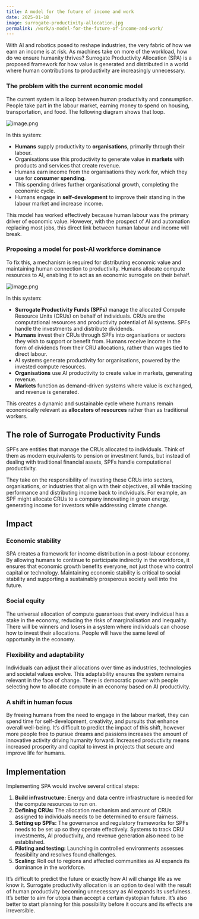 ```yaml
---
title: A model for the future of income and work
date: 2025-01-18
image: surrogate-productivity-allocation.jpg
permalink: /work/a-model-for-the-future-of-income-and-work/
---
```


With AI and robotics posed to reshape industries, the very fabric of how we earn an income is at risk. As machines take on more of the workload, how do we ensure humanity thrives? Surrogate Productivity Allocation (SPA) is a proposed framework for how value is generated and distributed in a world where human contributions to productivity are increasingly unnecessary.

### The problem with the current economic model

The current system is a loop between human productivity and consumption. People take part in the labour market, earning money to spend on housing, transportation, and food. The following diagram shows that loop.

![image.png](/assets/images/posts/spa-existing-income-model.png)

In this system:

- **Humans** supply productivity to **organisations**, primarily through their labour.
- Organisations use this productivity to generate value in **markets** with products and services that create revenue.
- Humans earn income from the organisations they work for, which they use for **consumer spending**.
- This spending drives further organisational growth, completing the economic cycle.
- Humans engage in **self-development** to improve their standing in the labour market and increase income.

This model has worked effectively because human labour was the primary driver of economic value. However, with the prospect of AI and automation replacing most jobs, this direct link between human labour and income will break.

### Proposing a model for post-AI workforce dominance

To fix this, a mechanism is required for distributing economic value and maintaining human connection to productivity. Humans allocate compute resources to AI, enabling it to act as an economic surrogate on their behalf. 

![image.png](/assets/images/posts/spa-proposed-income-model.png)

In this system:

- **Surrogate Productivity Funds (SPFs)** manage the allocated Compute Resource Units (CRUs) on behalf of individuals. CRUs are the computational resources and productivity potential of AI systems. SPFs handle the investments and distribute dividends.
- **Humans** invest their CRUs through SPFs into organisations or sectors they wish to support or benefit from. Humans receive income in the form of dividends from their CRU allocations, rather than wages tied to direct labour.
- AI systems generate productivity for organisations, powered by the invested compute resources.
- **Organisations** use AI productivity to create value in markets, generating revenue.
- **Markets** function as demand-driven systems where value is exchanged, and revenue is generated.

This creates a dynamic and sustainable cycle where humans remain economically relevant as **allocators of resources** rather than as traditional workers.

## The role of Surrogate Productivity Funds

SPFs are entities that manage the CRUs allocated to individuals. Think of them as modern equivalents to pension or investment funds, but instead of dealing with traditional financial assets, SPFs handle computational productivity.

They take on the responsibility of investing these CRUs into sectors, organisations, or industries that align with their objectives, all while tracking performance and distributing income back to individuals. For example, an SPF might allocate CRUs to a company innovating in green energy, generating income for investors while addressing climate change.

## Impact

### Economic stability

SPA creates a framework for income distribution in a post-labour economy. By allowing humans to continue to participate indirectly in the workforce, it ensures that economic growth benefits everyone, not just those who control capital or technology. Maintaining economic stability is critical to social stability and supporting a sustainably prosperous society well into the future. 

### Social equity

The universal allocation of compute guarantees that every individual has a stake in the economy, reducing the risks of marginalisation and inequality. There will be winners and losers in a system where individuals can choose how to invest their allocations. People will have the same level of opportunity in the economy. 

### Flexibility and adaptability

Individuals can adjust their allocations over time as industries, technologies and societal values evolve. This adaptability ensures the system remains relevant in the face of change. There is democratic power with people selecting how to allocate compute in an economy based on AI productivity. 

### A shift in human focus

By freeing humans from the need to engage in the labour market, they can spend time for self-development, creativity, and pursuits that enhance overall well-being. It’s difficult to predict the impact of this shift, however more people free to pursue dreams and passions increases the amount of innovative activity driving humanity forward. Increased productivity means increased prosperity and capital to invest in projects that secure and improve life for humans.

## Implementation

Implementing SPA would involve several critical steps:

1. **Build infrastructure:** Energy and data centre infrastructure is needed for the compute resources to run on. 
2. **Defining CRUs:** The allocation mechanism and amount of CRUs assigned to individuals needs to be determined to ensure fairness.
3. **Setting up SPFs:** The governance and regulatory frameworks for SPFs needs to be set up so they operate effectively. Systems to track CRU investments, AI productivity, and revenue generation also need to be established.
4. **Piloting and testing:** Launching in controlled environments assesses feasibility and resolves found challenges.
5. **Scaling:** Roll out to regions and affected communities as AI expands its dominance in the workforce.

It’s difficult to predict the future or exactly how AI will change life as we know it. Surrogate productivity allocation is an option to deal with the result of human productivity becoming unnecessary as AI expands its usefulness. It’s better to aim for utopia than accept a certain dystopian future. It’s also better to start planning for this possibility before it occurs and its effects are irreversible.